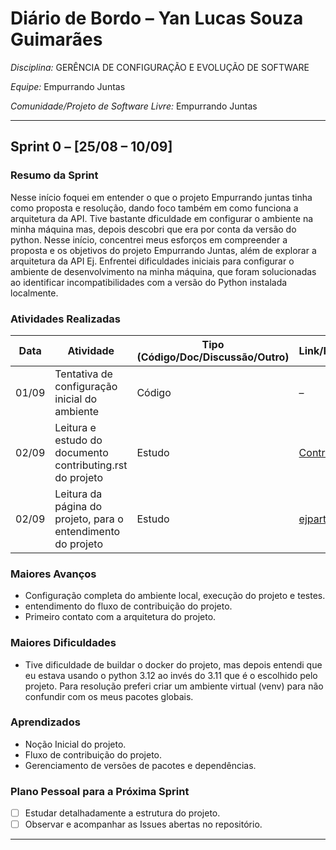 # Diário de Bordo – Yan Lucas Souza Guimarães


*Disciplina:* GERÊNCIA DE CONFIGURAÇÃO E EVOLUÇÃO DE SOFTWARE

*Equipe:* Empurrando Juntas

*Comunidade/Projeto de Software Livre:* Empurrando Juntas

---

## Sprint 0 – \[25/08 – 10/09]

### Resumo da Sprint

Nesse início foquei em entender o que o projeto Empurrando juntas tinha como proposta e resolução, dando foco também em como funciona a arquitetura da API. Tive bastante dficuldade em configurar o ambiente na minha máquina mas, depois descobri que era por conta da versão do python.
Nesse início, concentrei meus esforços em compreender a proposta e os objetivos do projeto Empurrando Juntas, além de explorar a arquitetura da API Ej. Enfrentei dificuldades iniciais para configurar o ambiente de desenvolvimento na minha máquina, que foram solucionadas ao identificar incompatibilidades com a versão do Python instalada localmente.
### Atividades Realizadas

| Data  | Atividade                                   | Tipo (Código/Doc/Discussão/Outro) | Link/Referência                                                                              | Status    |
|-------|---------------------------------------------|-----------------------------------|----------------------------------------------------------------------------------------------|-----------|
| 01/09 | Tentativa de configuração inicial do ambiente            | Código                            | –                                                                                            | Concluído |
| 02/09 | Leitura e estudo do documento contributing.rst do projeto | Estudo                            | [Contributing.rst](https://gitlab.com/gces-ej/ej-application/-/blob/develop/docs/development-guides/pt-br/contributing.rst?ref_type=heads) | Concluído |
| 02/09 | Leitura da página do projeto, para o entendimento do projeto | Estudo                            | [ejparticipe.org](https://www.ejparticipe.org/docs/index.html) | Concluído |

### Maiores Avanços

- Configuração completa do ambiente local, execução do projeto e testes.
- entendimento do fluxo de contribuição do projeto.
- Primeiro contato com a arquitetura do projeto.

### Maiores Dificuldades

- Tive dificuldade de buildar o docker do projeto, mas depois entendi que eu estava usando o python 3.12 ao invés do 3.11 que é o escolhido pelo projeto. Para resolução preferi criar um ambiente virtual (venv) para não confundir com os meus pacotes globais.


### Aprendizados

- Noção Inicial do projeto.
- Fluxo de contribuição do projeto.
- Gerenciamento de versões de pacotes e dependências.

### Plano Pessoal para a Próxima Sprint

- [ ] Estudar detalhadamente a estrutura do projeto.
- [ ] Observar e acompanhar as Issues abertas no repositório.

---